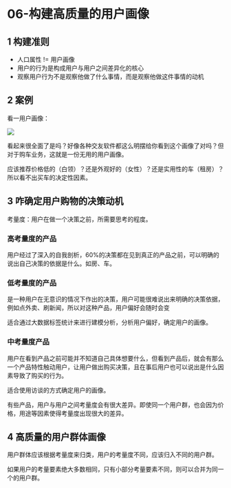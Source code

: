 # 06-构建高质量的用户画像

## 1 构建准则

- 人口属性 != 用户画像
- 用户的行为是构成用户与用户之间差异化的核心
- 观察用户行为不是观察他做了什么事情，而是观察他做这件事情的动机

## 2 案例

看一用户画像：

![](https://codeselect.oss-cn-shanghai.aliyuncs.com/image-20240327161222502.png)

看起来很全面了是吗？好像各种交友软件都这么明摆给你看到这个画像了对吗？但对于购车业务，这就是一份无用的用户画像。

应该推荐价格低的（白领）？还是外观好的（女性）？还是实用性的车（租房）？所以看不出买车的决定性因素。

## 3 咋确定用户购物的决策动机

考量度：用户在做一个决策之前，所需要思考的程度。

### 高考量度的产品

用户经过了深入的自我剖析，60%的决策都在见到真正的产品之前，可以明确的说出自己决策的依据是什么。如房、车。

### 低考量度的产品

是一种用户在无意识的情况下作出的决策，用户可能很难说出来明确的决策依据，例如点外卖、刷新闻，所以对这种产品，用户偏好会随时会变

适合通过大数据标签统计来进行建模分析，分析用户偏好，确定用户的画像。

### 中考量度产品

用户在看到产品之前可能并不知道自己具体想要什么，但看到产品后，就会有那么一个产品特性触动用户，让用户做出购买决策，且在事后用户也可以说出是什么因素导致了购买的行为。

适合使用访谈的方式确定用户的画像。



有些产品，用户与用户之间考量度会有很大差异。即使同一个用户群，也会因为价格，用途等因素使得考量度出现很大的差异。

## 4 高质量的用户群体画像

用户群体应该根据考量度来归类，用户的考量度不同，应该归入不同的用户群。

如果用户的考量要素绝大多数相同，只有小部分考量要素不同，则可以合并为同一个的用户群。